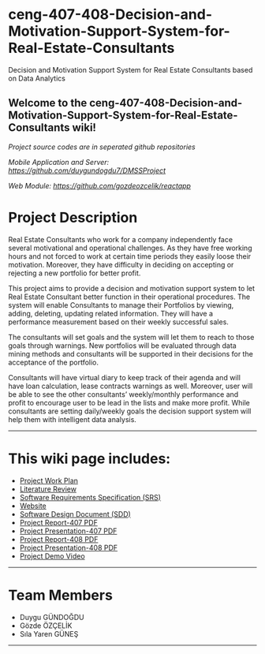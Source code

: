 # ceng-407-408-Decision-and-Motivation-Support-System-for-Real-Estate-Consultants
Decision and Motivation Support System for Real Estate Consultants based on Data Analytics

## Welcome to the ceng-407-408-Decision-and-Motivation-Support-System-for-Real-Estate-Consultants wiki!

_Project source codes are in seperated github repositories_

_Mobile Application and Server: https://github.com/duygundogdu7/DMSSProject_

_Web Module: https://github.com/gozdeozcelik/reactapp_


# Project Description

Real Estate Consultants who work for a company independently face several motivational and operational challenges. As they have free working hours and not forced to work at certain time periods they easily loose their motivation. Moreover, they have difficulty in deciding on accepting or rejecting a new portfolio for better profit. 

This project aims to provide a decision and motivation support system to let Real Estate Consultant better function in their operational procedures. The system will enable Consultants to manage their Portfolios by viewing, adding, deleting, updating related information. They will have a performance measurement based on their weekly successful sales.  

The consultants will set goals and the system will let them to reach to those goals through warnings. New portfolios will be evaluated through data mining methods and consultants will be supported in their decisions for the acceptance of the portfolio.

Consultants will have virtual diary to keep track of their agenda and will have loan calculation, lease contracts warnings as well. Moreover, user will be able to see the other consultants’  weekly/monthly performance and profit to encourage user to be lead in the lists and make more profit. While consultants are setting daily/weekly goals the decision support system will help them with intelligent data analysis.

***
# This wiki page includes:
* [Project Work Plan](https://docs.google.com/spreadsheets/d/1XoN4v9bNhXG6YvLhWhfKEAneeCZIXglprYt7_U9uEiU/edit?usp=sharing)
* [Literature Review](https://github.com/CankayaUniversity/ceng-407-408-Decision-and-Motivation-Support-System-for-Real-Estate-Consultants/wiki/Literature-Review)
* [Software Requirements Specification (SRS)](https://github.com/CankayaUniversity/ceng-407-408-Decision-and-Motivation-Support-System-for-Real-Estate-Consultants/wiki/Software-Requirement-Specification)
* [Website](https://dmssproject.com/)
* [Software Design Document (SDD)](https://github.com/CankayaUniversity/ceng-407-408-Decision-and-Motivation-Support-System-for-Real-Estate-Consultants/wiki/Software-Design-Document)
* [Project Report-407 PDF](https://dmssproject.com/wp-content/uploads/2019/01/project_report_v1.pdf)
* [Project Presentation-407 PDF](https://dmssproject.com/wp-content/uploads/2019/01/407-Presentation.pdf)
* [Project Report-408 PDF](https://dmssproject.com/wp-content/uploads/2019/06/Project-Report-Vson.pdf)
* [Project Presentation-408 PDF](https://dmssproject.com/wp-content/uploads/2019/06/408-Presentation.pdf)
* [Project Demo Video](https://drive.google.com/file/d/1VC_PjtM8b0pq3DnfCzuWUU_t7_vx8o0N/view)
***
# Team Members
* Duygu GÜNDOĞDU
* Gözde ÖZÇELİK
* Sıla Yaren GÜNEŞ

***


